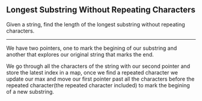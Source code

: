 ## Longest Substring Without Repeating Characters

Given a string, find the length of the longest substring without repeating characters.

- - -

We have two pointers, one to mark the begining of our substring and another that explores our original string that marks the end.

We go through all the characters of the string with our second pointer and store the latest index in a map, once we find a repeated character we update our max and move our first pointer past all the characters before the repeated character(the repeated character included) to mark the begining of a new substring.  
